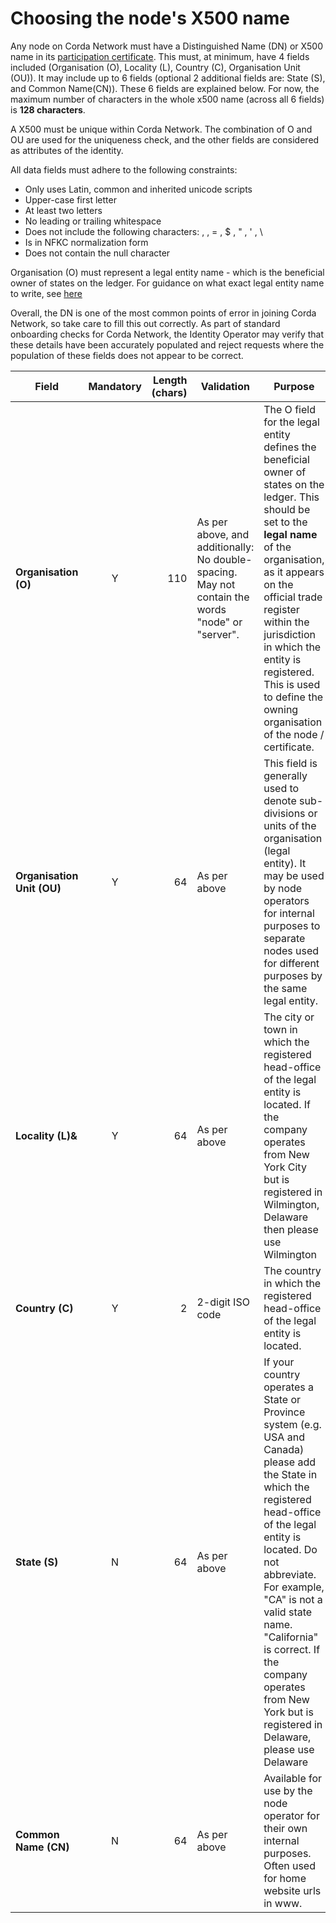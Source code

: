 # Choosing the node's X500 name

Any node on Corda Network must have a Distinguished Name (DN) or X500 name in its [participation certificate](https://docs.corda.net/corda-network/index.html#identity-service). This must, at minimum, have 4 fields included (Organisation (O), Locality (L), Country (C), Organisation Unit (OU)). It may include up to 6 fields (optional 2 additional fields are: State (S), and Common Name(CN)). These 6 fields are explained below. For now, the maximum number of characters  in the whole x500 name (across all 6 fields) is **128 characters**.

A X500 must be unique within Corda Network. The combination of O and OU are used for the uniqueness check, and the other fields are considered as attributes of the identity. 

All data fields must adhere to the following constraints:
* Only uses Latin, common and inherited unicode scripts
* Upper-case first letter
* At least two letters
* No leading or trailing whitespace
* Does not include the following characters: , , = , $ , " , ' , \
* Is in NFKC normalization form
* Does not contain the null character

Organisation (O) must represent a legal entity name - which is the beneficial owner of states on the ledger. For guidance on what exact legal entity name to write, see [here](/participation/legalentity)

Overall, the DN is one of the most common points of error in joining Corda Network, so take care to fill this out correctly. As part of standard onboarding checks for Corda Network, the Identity Operator may verify that these details have been accurately populated and reject requests where the population of these fields does not appear to be correct.


| Field                      | Mandatory | Length (chars) | Validation                                                                                       | Purpose                                                                                                                                                                                                                                                                                                                                              |
|----------------------------|:---------:|---------------:|--------------------------------------------------------------------------------------------------|------------------------------------------------------------------------------------------------------------------------------------------------------------------------------------------------------------------------------------------------------------------------------------------------------------------------------------------------------|
| **Organisation (O)**       |     Y     |            110 | As per above, and additionally: No double-spacing. May not contain the words "node" or "server". | The O field for the legal entity defines the beneficial owner of states on the ledger. This should be set to the **legal name** of the organisation, as it appears on the official trade register within the jurisdiction in which the entity is registered. This is used to define the owning organisation of the node / certificate.               |
| **Organisation Unit (OU)** |     Y     |             64 | As per above                                                                                     | This field is generally used to denote sub-divisions or units of the organisation (legal entity). It may be used by node operators for internal purposes to separate nodes used for different purposes by the same legal entity.                                                                                                                     |
| **Locality (L)&**          |     Y     |             64 | As per above                                                                                     | The city or town in which the registered head-office of the legal entity is located. If the company operates from New York City but is registered in Wilmington, Delaware then please use Wilmington                                                                                                                                                 |
| **Country (C)**            |     Y     |              2 | 2-digit ISO code                                                                                 | The country in which the registered head-office of the legal entity is located.                                                                                                                                                                                                                                                                      |
| **State (S)**              |     N     |             64 | As per above                                                                                     | If your country operates a State or Province system (e.g. USA and Canada) please add the State in which the registered head-office of the legal entity is located. Do not abbreviate. For example, "CA" is not a valid state name. "California" is correct. If the company operates from New York but is registered in Delaware, please use Delaware |
| **Common Name (CN)**       |     N     |             64 | As per above                                                                                     | Available for use by the node operator for their own internal purposes. Often used for home website urls in www.                                                                                                                                                                                                                                     |
